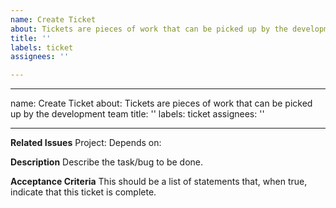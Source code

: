 ```yaml
---
name: Create Ticket
about: Tickets are pieces of work that can be picked up by the development team
title: ''
labels: ticket
assignees: ''

---
```


---
name: Create Ticket
about: Tickets are pieces of work that can be picked up by the development team
title: ''
labels: ticket
assignees: ''

---

**Related Issues**
Project: 
Depends on: 

**Description**
Describe the task/bug to be done.

**Acceptance Criteria**
This should be a list of statements that, when true, indicate that this ticket is complete.
